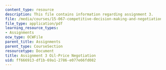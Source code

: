 ```yaml
---
content_type: resource
description: This file contains information regarding assignment 3.
file: /media/courses/15-067-competitive-decision-making-and-negotiation-spring-2011/ff666913df1b69a12786e077e66fd082_MIT15_067S11_assgn03.pdf
file_type: application/pdf
learning_resource_types:
- Assignments
ocw_type: OCWFile
parent_title: Assignments
parent_type: CourseSection
resourcetype: Document
title: Assignment 3 Oil-Price Negotiation
uid: ff666913-df1b-69a1-2786-e077e66fd082
---
```

